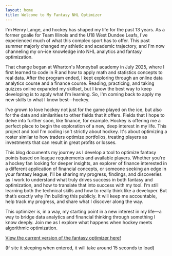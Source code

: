 ```yaml
---
layout: home
title: Welcome to My Fantasy NHL Optimizer
---
```


I'm Henry Lange, and hockey has shaped my life for the past 13 years. As a former goalie for Team Illinois and the U18 West Dundee Leafs, I've experienced much of what this complex sport has to offer. This past summer majorly changed my athletic and academic trajectory, and I'm now channeling my on-ice knowledge into NHL analytics and fantasy optimization.

That change began at Wharton's Moneyball academy in July 2025, where I first learned to code in R and how to apply math and statistics concepts to real data. After the program ended, I kept exploring through an online data analytics course and a finance course. Reading, practicing, and taking quizzes online expanded my skillset, but I know the best way to keep developing is to apply what I'm learning. So, I'm coming back to apply my new skills to what I know best—hockey.

I've grown to love hockey not just for the game played on the ice, but also for the data and similarities to other fields that it offers. Fields that I hope to delve into further soon, like finance, for example. Hockey is offering me a perfect place to begin the exploration of a new, deep interest in my life. This project and tool I'm coding isn't strictly about hockey. It's about optimizing a roster similar to how traders optimize portfolios, treating players as investments that can result in great profits or losses.

This blog documents my journey as I develop a tool to optimize fantasy points based on league requirements and available players. Whether you're a hockey fan looking for deeper insights, an explorer of finance interested in a different application of financial concepts, or someone seeking an edge in your fantasy league, I'll be sharing my progress, findings, and discoveries as I work to understand what truly drives success in both fantasy and optimization, and how to translate that into success with my tool. I’m still learning both the technical skills and how to really think like a developer. But that’s exactly why I’m building this publicly. It will keep me accountable, help track my progress, and share what I discover along the way.

This optimizer is, in a way, my starting point in a new interest in my life—a way to bridge data analytics and financial thinking through something I know deeply. Join me as I explore what happens when hockey meets algorithmic optimization.

[View the current version of the fantasy optimizer here!](https://henrylange.shinyapps.io/fantasy_nhl_optimizer/)

(If site it sleeping when entered, it will take around 15 seconds to load)

